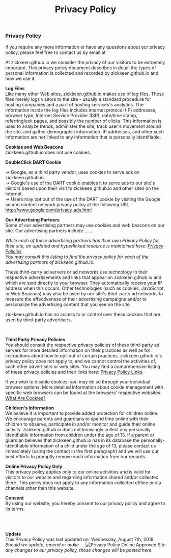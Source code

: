 ﻿---
layout: page
title: Privacy Policy
permalink: /privacy/
---

### Privacy Policy
<p> If you require any more information or have any questions about our privacy policy, please feel free to contact us by email at <script type="text/javascript">/*<![CDATA[*//************************************************ Tool from Privacy Policy Generator* URL* **********************************************/<!-- Encrypted version of: your email [at] **********.*** //-->
var CodedArray=[106,97,99,107,107,105,110,110,121,64,103,109,97,105,108,46,99,111,109,]
var encryptedEmail='' 
for (var i=0; i<CodedArray.length; i++)
 encryptedEmail+=String.fromCharCode(CodedArray[i])
document.write('<a href="mailto:')
document.write(encryptedEmail)
document.write('">&#80;&#114;&#105;&#118;&#97;&#99;&#121;</a>')

/*]]>*/
</script></p>
<p>At zickkeen.github.io we consider the privacy of our visitors to be extremely important. This privacy policy document describes in detail the types of personal information is collected and recorded by zickkeen.github.io and how we use it. </p><p> <b>Log Files</b><br> Like many other Web sites, zickkeen.github.io makes use of log files. These files merely logs visitors to the site - usually a standard procedure for hosting companies and a part of hosting services's analytics. The information inside the log files includes internet protocol (IP) addresses, browser type, Internet Service Provider (ISP), date/time stamp, referring/exit pages, and possibly the number of clicks. This information is used to analyze trends, administer the site, track user's movement around the site, and gather demographic information. IP addresses, and other such information are not linked to any information that is personally identifiable. </p>
<p> <b>Cookies and Web Beacons</b><br>zickkeen.github.io does not use cookies. </p>

<p><b>DoubleClick DART Cookie</b><br> 
 
&rarr; Google, as a third party vendor, uses cookies to serve ads on zickkeen.github.io.<br> 
&rarr; Google's use of the DART cookie enables it to serve ads to our site's visitors based upon their visit to zickkeen.github.io and other sites on the Internet. <br> 
&rarr; Users may opt out of the use of the DART cookie by visiting the Google ad and content network privacy policy at the following URL - <a href="http://www.google.com/privacy_ads.html" title="Opt out of the Dart Cookie">http://www.google.com/privacy_ads.html</a> </p> 
<p><b>Our Advertising Partners</b><br> 
 Some of our advertising partners may use cookies and web beacons on our site. Our advertising partners include ....... <br>
<ul></ul>
<p><em>While each of these advertising partners has their own Privacy Policy for their site, an updated and hyperlinked resource is maintained here: <a href="http://www.privacypolicyonline.com/privacy-policies">Privacy Policies</a>.<br /> 
You may consult this listing to find the privacy policy for each of the advertising partners of zickkeen.github.io.</em></p>
<p> These third-party ad servers or ad networks use technology in their respective advertisements and links that appear on zickkeen.github.io and which are sent directly to your browser. They automatically receive your IP address when this occurs. Other technologies (such as cookies, JavaScript, or Web Beacons) may also be used by our site's third-party ad networks to measure the effectiveness of their advertising campaigns and/or to personalize the advertising content that you see on the site. </p> 
<p> zickkeen.github.io has no access to or control over these cookies that are used by third-party advertisers. </p> 
<p> </p><p><b>Third Party Privacy Policies</b><br> 
You should consult the respective privacy policies of these third-party ad servers for more detailed information on their practices as well as for instructions about how to opt-out of certain practices. zickkeen.github.io's privacy policy does not apply to, and we cannot control the activities of, such other advertisers or web sites. You may find a comprehensive listing of these privacy policies and their links here: <a href="http://www.privacypolicyonline.com/privacy-policy-links" title="Privacy Policy Links">Privacy Policy Links</a>.</p> 
<p> If you wish to disable cookies, you may do so through your individual browser options. More detailed information about cookie management with specific web browsers can be found at the browsers' respective websites. <a href="http://www.privacypolicyonline.com/what-are-cookies">What Are Cookies?</a></p>

<p><strong>Children's Information</strong><br />We believe it is important to provide added protection for children online. We encourage parents and guardians to spend time online with their children to observe, participate in and/or monitor and guide their online activity.
zickkeen.github.io does not knowingly collect any personally identifiable information from children under the age of 13.  If a parent or guardian believes that zickkeen.github.io has in its database the personally-identifiable information of a child under the age of 13, please contact us immediately (using the contact in the first paragraph) and we will use our best efforts to promptly remove such information from our records.

<p>
<b>Online Privacy Policy Only</b><br />
This privacy policy applies only to our online activities and is valid for visitors to our website and regarding information shared and/or collected there.
This policy does not apply to any information collected offline or via channels other than this website.</p>
<p><b>Consent</b><br />
By using our website, you hereby consent to our privacy policy and agree to its terms.
</p><br /><br /><p><b>Update</b><br />This Privacy Policy was last updated on: Wednesday, August 7th, 2019.
<a href="http://www.PrivacyPolicyOnline.com" title="PrivacyPolicyOnline.com Approved Site" target="_blank"><img src="http://www.privacypolicyonline.com/images/privacypolicyonline-seal.png" border="0" alt="Privacy Policy Online Approved Site" align="right" /></a><br /><em>Should we update, amend or make any changes to our privacy policy, those changes will be posted here.</em>
<br /><br /></p>
<!-- END of Privacy Policy || Generated by http://www.PrivacyPolicyOnline.com || -->
